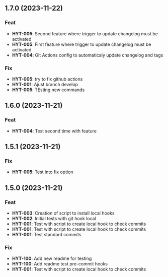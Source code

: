 ## 1.7.0 (2023-11-22)

### Feat

- **HYT-005**: Second feature where trigger to update changelog must be activated
- **HYT-005**: First feature where trigger to update changelog must be activated
- **HYT-004**: Git Actions config to automaticaly update changelog and tags

### Fix

- **HYT-005**: try to fix github actions
- **HYT-001**: Ajust branch develop
- **HYT-005**: TEsting new commands

## 1.6.0 (2023-11-21)

### Feat

- **HYT-004**: Test second time with feature

## 1.5.1 (2023-11-21)

### Fix

- **HYT-005**: Test into fix option

## 1.5.0 (2023-11-21)

### Feat

- **HYT-003**: Creation of script to install local hooks
- **HYT-002**: Initial tests with git hook local
- **HYT-001**: Test with script to create local hook to check commits
- **HYT-001**: Test with script to create local hook to check commits
- **HYT-001**: Test standard commits

### Fix

- **HYT-100**: Add new readme for testing
- **HYT-100**: Add readme test pre-commit hooks
- **HYT-001**: Test with script to create local hook to check commits
